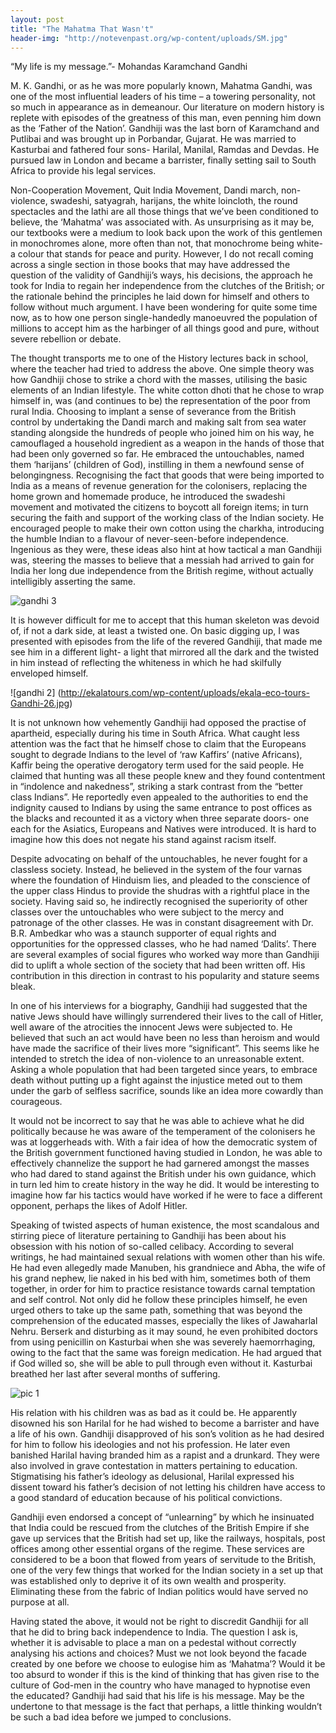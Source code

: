 ```yaml
---
layout: post
title: "The Mahatma That Wasn't"
header-img: "http://notevenpast.org/wp-content/uploads/SM.jpg"
---
```


“My life is my message.”- Mohandas Karamchand Gandhi

<p> M. K. Gandhi, or as he was more popularly known, Mahatma Gandhi, was one of the most influential leaders of his time – a towering personality, not so much in appearance as in demeanour. Our literature on modern history is replete with episodes of the greatness of this man, even penning him down as the ‘Father of the Nation’. Gandhiji was the last born of Karamchand and Putlibai and was brought up in Porbandar, Gujarat. He was married to Kasturbai and fathered four sons- Harilal, Manilal, Ramdas and Devdas. He pursued law in London and became a barrister, finally setting sail to South Africa to provide his legal services. </p>

<p> Non-Cooperation Movement, Quit India Movement, Dandi march, non-violence, swadeshi, satyagrah, harijans, the white loincloth, the round spectacles and the lathi are all those things that we’ve been conditioned to believe, the ‘Mahatma’ was associated with. As unsurprising as it may be, our textbooks were a medium to look back upon the work of this gentlemen in monochromes alone, more often than not, that monochrome being white- a colour that stands for peace and purity. However, I do not recall coming across a single section in those books that may have addressed the question of the validity of Gandhiji’s ways, his decisions, the approach he took for India to regain her independence from the clutches of the British; or the rationale behind the principles he laid down for himself and others to follow without much argument. I have been wondering for quite some time now, as to how one person single-handedly manoeuvred the population of millions to accept him as the harbinger of all things good and pure, without severe rebellion or debate. </p>

<p> The thought transports me to one of the History lectures back in school, where the teacher had tried to address the above. One simple theory was how Gandhiji chose to strike a chord with the masses, utilising the basic elements of an Indian lifestyle. The white cotton dhoti that he chose to wrap himself in, was (and continues to be) the representation of the poor from rural India. Choosing to implant a sense of severance from the British control by undertaking the Dandi march and making salt from sea water standing alongside the hundreds of people who joined him on his way, he camouflaged a household ingredient as a weapon in the hands of those that had been only governed so far. He embraced the untouchables, named them ‘harijans’ (children of God), instilling in them a newfound sense of belongingness. Recognising the fact that goods that were being imported to India as a means of revenue generation for the colonisers, replacing the home grown and homemade produce, he introduced the swadeshi movement and motivated the citizens to boycott all foreign items; in turn securing the faith and support of the working class of the Indian society. He encouraged people to make their own cotton using the charkha, introducing the humble Indian to a flavour of never-seen-before independence. Ingenious as they were, these ideas also hint at how tactical a man Gandhiji was, steering the masses to believe that a messiah had arrived to gain for India her long due independence from the British regime, without actually intelligibly asserting the same. </p>

![gandhi 3](http://mettacenter.org/wp-content/uploads/2012/10/g203233_u53572_gandhi1.jpg)

<p> It is however difficult for me to accept that this human skeleton was devoid of, if not a dark side, at least a twisted one. On basic digging up, I was presented with episodes from the life of the revered Gandhiji, that made me see him in a different light- a light that mirrored all the dark and the twisted in him instead of reflecting the whiteness in which he had skilfully enveloped himself. </p>

![gandhi 2] (http://ekalatours.com/wp-content/uploads/ekala-eco-tours-Gandhi-26.jpg)

<p> It is not unknown how vehemently Gandhiji had opposed the practise of apartheid, especially during his time in South Africa. What caught less attention was the fact that he himself chose to claim that the Europeans sought to degrade Indians to the level of ‘raw Kaffirs’ (native Africans), Kaffir being the operative derogatory term used for the said people. He claimed that hunting was all these people knew and they found contentment in “indolence and nakedness”, striking a stark contrast from the “better class Indians”. He reportedly even appealed to the authorities to end the indignity caused to Indians by using the same entrance to post offices as the blacks and recounted it as a victory when three separate doors- one each for the Asiatics, Europeans and Natives were introduced. It is hard to imagine how this does not negate his stand against racism itself. </p>

<p> Despite advocating on behalf of the untouchables, he never fought for a classless society. Instead, he believed in the system of the four varnas where the foundation of Hinduism lies, and pleaded to the conscience of the upper class Hindus to provide the shudras with a rightful place in the society. Having said so, he indirectly recognised the superiority of other classes over the untouchables who were subject to the mercy and patronage of the other classes. He was in constant disagreement with Dr. B.R. Ambedkar who was a staunch supporter of equal rights and opportunities for the oppressed classes, who he had named ‘Dalits’. There are several examples of social figures who worked way more than Gandhiji did to uplift a whole section of the society that had been written off. His contribution in this direction in contrast to his popularity and stature seems bleak.</p>

<p> In one of his interviews for a biography, Gandhiji had suggested that the native Jews should have willingly surrendered their lives to the call of Hitler, well aware of the atrocities the innocent Jews were subjected to. He believed that such an act would have been no less than heroism and would have made the sacrifice of their lives more “significant”. This seems like he intended to stretch the idea of non-violence to an unreasonable extent. Asking a whole population that had been targeted since years, to embrace death without putting up a fight against the injustice meted out to them under the garb of selfless sacrifice, sounds like an idea more cowardly than courageous.</p>

<p> It would not be incorrect to say that he was able to achieve what he did politically because he was aware of the temperament of the colonisers he was at loggerheads with. With a fair idea of how the democratic system of the British government functioned having studied in London, he was able to effectively channelize the support he had garnered amongst the masses who had dared to stand against the British under his own guidance, which in turn led him to create history in the way he did. It would be interesting to imagine how far his tactics would have worked if he were to face a different opponent, perhaps the likes of Adolf Hitler. </p>

<p> Speaking of twisted aspects of human existence, the most scandalous and stirring piece of literature pertaining to Gandhiji has been about his obsession with his notion of so-called celibacy. According to several writings, he had maintained sexual relations with women other than his wife. He had even allegedly made Manuben, his grandniece and Abha, the wife of his grand nephew, lie naked in his bed with him, sometimes both of them together, in order for him to practice resistance towards carnal temptation and self control. Not only did he follow these principles himself, he even urged others to take up the same path, something that was beyond the comprehension of the educated masses, especially the likes of Jawaharlal Nehru. Berserk and disturbing as it may sound, he even prohibited doctors from using penicillin on Kasturbai when she was severely haemorrhaging, owing to the fact that the same was foreign medication. He had argued that if God willed so, she will be able to pull through even without it. Kasturbai breathed her last after several months of suffering. </p>

![pic 1](https://encrypted-tbn0.gstatic.com/images?q=tbn:ANd9GcQTYOKz0vzfAEzfeEqj6-K-N5QQkJyk4be6nGvsQ_aUCto1zEa9)

<p> His relation with his children was as bad as it could be. He apparently disowned his son Harilal for he had wished to become a barrister and have a life of his own. Gandhiji disapproved of his son’s volition as he had desired for him to follow his ideologies and not his profession. He later even banished Harilal having branded him as a rapist and a drunkard. They were also involved in grave contestation in matters pertaining to education. Stigmatising his father’s ideology as delusional, Harilal expressed his dissent toward his father’s decision of not letting his children have access to a good standard of education because of his political convictions.</p>

<p> Gandhiji even endorsed a concept of “unlearning” by which he insinuated that India could be rescued from the clutches of the British Empire if she gave up services that the British had set up, like the railways, hospitals, post offices among other essential organs of the regime. These services are considered to be a boon that flowed from years of servitude to the British, one of the very few things that worked for the Indian society in a set up that was established only to deprive it of its own wealth and prosperity. Eliminating these from the fabric of Indian politics would have served no purpose at all.</p>

<p> Having stated the above, it would not be right to discredit Gandhiji for all that he did to bring back independence to India. The question I ask is, whether it is advisable to place a man on a pedestal without correctly analysing his actions and choices? Must we not look beyond the facade created by one before we choose to eulogise him as ‘Mahatma’? Would it be too absurd to wonder if this is the kind of thinking that has given rise to the culture of God-men in the country who have managed to hypnotise even the educated? Gandhiji had said that his life is his message. May be the undertone to that message is the fact that perhaps, a little thinking wouldn’t be such a bad idea before we jumped to conclusions.</p>